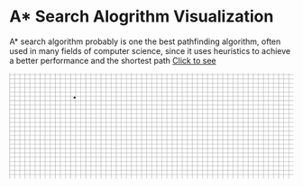 # A* Search Alogrithm Visualization

A* search algorithm probably is one the best pathfinding algorithm, often used in many fields of computer science, since it uses heuristics to achieve a better performance and the shortest path
[Click to see](https://en.wikipedia.org/wiki/A*_search_algorithm)

![alt text](readme-files/01.gif)
